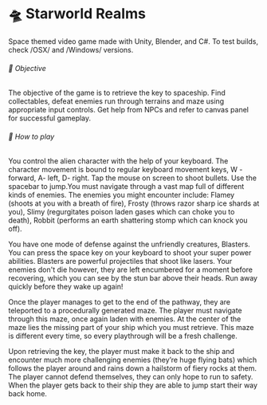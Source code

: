 # 🛸 Starworld Realms 

Space themed video game made with Unity, Blender, and C#. To test builds, check /OSX/ and /Windows/ versions.

###### 👾 Objective

The objective of the game is to retrieve the key to spaceship. Find collectables, defeat enemies run through terrains and maze using appropriate input controls. Get help from NPCs and refer to canvas panel for successful gameplay. 

###### 👾 How to play

You control the alien character with the help of your keyboard. The character movement is bound to regular keyboard movement keys, W - forward, A- left, D- right. Tap the mouse on screen to shoot bullets. Use the spacebar to jump.You must navigate through a vast map full of different kinds of enemies. The enemies you might encounter include: Flamey (shoots at you with a breath of fire), Frosty (throws razor sharp ice shards at you), Slimy (regurgitates poison laden gases which can choke you to death), Robbit (performs an earth shattering stomp which can knock you off).

You have one mode of defense against the unfriendly creatures, Blasters. You can press the space key on your keyboard to shoot your super power abilities. Blasters are powerful projectiles that shoot like lasers. Your enemies don't die however, they are left encumbered for a moment before recovering, which you can see by the stun bar above their heads. Run away quickly before they wake up again!

Once the player manages to get to the end of the pathway, they are teleported to a procedurally generated maze. The player must navigate through this maze, once again laden with enemies. At the center of the maze lies the missing part of your ship which you must retrieve. This maze is different every time, so every playthrough will be a fresh challenge.

Upon retrieving the key, the player must make it back to the ship and encounter much more challenging enemies (they’re huge flying bats) which follows the player around and rains down a hailstorm of fiery rocks at them. The player cannot defend themselves, they can only hope to run to safety. When the player gets back to their ship they are able to jump start their way back home.
